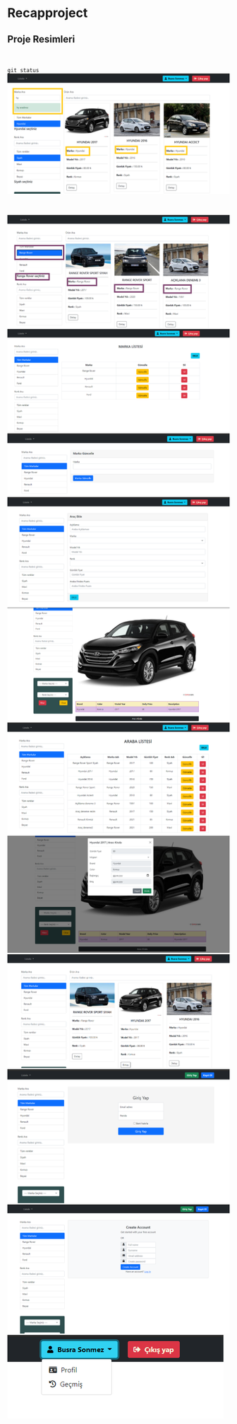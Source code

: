 # Recapproject

## Proje Resimleri
<br>

`git status`
![resim](https://github.com/kubrasnmez/ReCapProjectFrontend/blob/master/src/app/images/brand.png)

<br>

![resim](https://github.com/kubrasnmez/ReCapProjectFrontend/blob/master/src/app/images/brandfilter.png)
<br>
![resim](https://github.com/kubrasnmez/ReCapProjectFrontend/blob/master/src/app/images/brandlist.png)
<br>
![resim](https://github.com/kubrasnmez/ReCapProjectFrontend/blob/master/src/app/images/brandupdate.png)
<br>
![resim](https://github.com/kubrasnmez/ReCapProjectFrontend/blob/master/src/app/images/caradd.png)
<br>
![resim](https://github.com/kubrasnmez/ReCapProjectFrontend/blob/master/src/app/images/cardetail.png)
<br>
![resim](https://github.com/kubrasnmez/ReCapProjectFrontend/blob/master/src/app/images/carlist.png)
<br>
![resim](https://github.com/kubrasnmez/ReCapProjectFrontend/blob/master/src/app/images/carrental.png)
<br>
![resim](https://github.com/kubrasnmez/ReCapProjectFrontend/blob/master/src/app/images/index.png)
<br>
![resim](https://github.com/kubrasnmez/ReCapProjectFrontend/blob/master/src/app/images/login.png)
<br>
![resim](https://github.com/kubrasnmez/ReCapProjectFrontend/blob/master/src/app/images/register.png)
<br>
![resim](https://github.com/kubrasnmez/ReCapProjectFrontend/blob/master/src/app/images/navbar.png)
<br>
